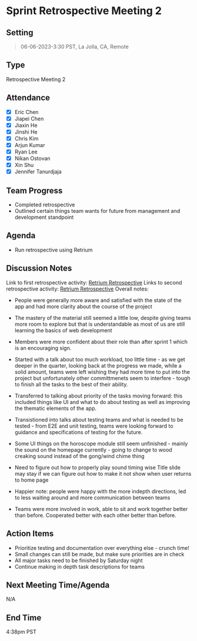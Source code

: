# Sprint Retrospective Meeting 2
## Setting
> 06-06-2023-3:30 PST, La Jolla, CA, Remote

## Type
Retrospective Meeting 2

## Attendance
- [x] Eric Chen
- [x] Jiapei Chen
- [x] Jiaxin He
- [x] Jinshi He
- [x] Chris Kim
- [x] Arjun Kumar
- [x] Ryan Lee
- [x] Nikan Ostovan
- [x] Xin Shu
- [x] Jennifer Tanurdjaja

## Team Progress
- Completed retrospective
- Outlined certain things team wants for future from management and development standpoint
## Agenda
- Run retrospective using Retrium

## Discussion Notes
Link to first retrospective activity: [Retrium Retrospective](https://app.retrium.com/team-room/e605b3cb-ecf6-4891-bf2d-2d34826ce687/history/279086c4-8c5f-4b3e-bbb7-d978abca25a5)
Links to second retrospective activity: [Retrium Retrospective](https://app.retrium.com/team-room/e605b3cb-ecf6-4891-bf2d-2d34826ce687/history/7b9f929d-56a3-4b42-af89-4600bfe8ac69)
Overall notes:

- People were generally more aware and satisfied with the state of the app and had more clarity about the course of the project
- The mastery of the material still seemed a little low, despite giving teams more room to explore but that is understandable as most of us are still learning the basics of web development
- Members were more confident about their role than after sprint 1 which is an encouraging sign. 
  
- Started with a talk about too much workload, too little time - as we get deeper in the quarter, looking back at the progress we made, while a solid amount, teams were left wishing they had more time to put into the project but unfortunately other committmenets seem to interfere - tough to finish all the tasks to the best of their ability. 
 - Transferred to talking about priority of the tasks moving forward: this included things like UI and what to do about testing as well as improving the thematic elements of the app. 
- Transistioned into talks about testing teams and what is needed to be tested - from E2E and unit testing, teams were looking forward to guidance and specifications of testing for the future. 
- Some UI things on the horoscope module still seem unfinished - mainly the sound on the homepage currently - going to change to wood creaking sound instead of the gong/wind chime thing
- Need to figure out how to properly play sound timing wise
Title slide may stay if we can figure out how to make it not show when user returns to home page
- Happier note: people were happy with the more indepth directions, led to less waiting around and more communication between teams
- Teams were more involved in work, able to sit and work together better than before. Cooperated better with each other better than before.
 

## Action Items
- Prioritize testing and documentation over everything else - crunch time!
- Small changes can still be made, but make sure priorities are in check
- All major tasks need to be finished by Saturday night
- Continue making in depth task descriptions for teams

## Next Meeting Time/Agenda
N/A
## End Time
4:38pm PST



